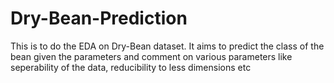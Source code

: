 # Dry-Bean-Prediction
This is to do the EDA on Dry-Bean dataset. It aims to predict the class of the bean given the parameters and comment on various parameters like seperability of the data, reducibility to less dimensions etc
